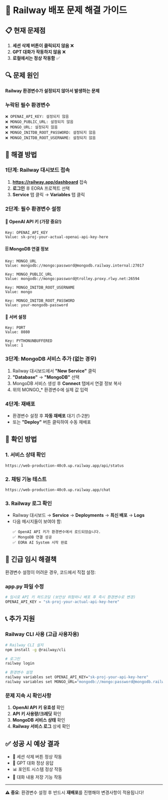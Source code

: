 # 🚨 Railway 배포 문제 해결 가이드

## 📋 현재 문제점
1. **세션 삭제 버튼이 클릭되지 않음** ❌
2. **GPT 대화가 작동하지 않음** ❌  
3. **로컬에서는 정상 작동함** ✅

## 🔍 문제 원인
**Railway 환경변수가 설정되지 않아서 발생하는 문제**

### 누락된 필수 환경변수
```
❌ OPENAI_API_KEY: 설정되지 않음
❌ MONGO_PUBLIC_URL: 설정되지 않음  
❌ MONGO_URL: 설정되지 않음
❌ MONGO_INITDB_ROOT_PASSWORD: 설정되지 않음
❌ MONGO_INITDB_ROOT_USERNAME: 설정되지 않음
```

## 🔧 해결 방법

### 1단계: Railway 대시보드 접속
1. **https://railway.app/dashboard** 접속
2. **로그인** 후 EORA 프로젝트 선택
3. **Service** 탭 클릭 → **Variables** 탭 클릭

### 2단계: 필수 환경변수 설정

#### 🔑 OpenAI API 키 (가장 중요!)
```
Key: OPENAI_API_KEY
Value: sk-proj-your-actual-openai-api-key-here
```

#### 🗄️ MongoDB 연결 정보
```
Key: MONGO_URL
Value: mongodb://mongo:password@mongodb.railway.internal:27017

Key: MONGO_PUBLIC_URL  
Value: mongodb://mongo:password@trolley.proxy.rlwy.net:26594

Key: MONGO_INITDB_ROOT_USERNAME
Value: mongo

Key: MONGO_INITDB_ROOT_PASSWORD
Value: your-mongodb-password
```

#### 🚀 서버 설정
```
Key: PORT
Value: 8080

Key: PYTHONUNBUFFERED
Value: 1
```

### 3단계: MongoDB 서비스 추가 (없는 경우)
1. Railway 대시보드에서 **"New Service"** 클릭
2. **"Database"** → **"MongoDB"** 선택
3. MongoDB 서비스 생성 후 **Connect** 탭에서 연결 정보 복사
4. 위의 MONGO_* 환경변수에 실제 값 입력

### 4단계: 재배포
- 환경변수 설정 후 **자동 재배포** 대기 (1-2분)
- 또는 **"Deploy"** 버튼 클릭하여 수동 재배포

## 🧪 확인 방법

### 1. 서비스 상태 확인
```
https://web-production-40c0.up.railway.app/api/status
```

### 2. 채팅 기능 테스트
```
https://web-production-40c0.up.railway.app/chat
```

### 3. Railway 로그 확인
- Railway 대시보드 → **Service** → **Deployments** → **최신 배포** → **Logs**
- 다음 메시지들이 보여야 함:
  ```
  ✅ OpenAI API 키가 환경변수에서 로드되었습니다.
  ✅ MongoDB 연결 성공
  ✅ EORA AI System 시작 완료
  ```

## 🚨 긴급 임시 해결책

환경변수 설정이 어려운 경우, 코드에서 직접 설정:

### app.py 파일 수정
```python
# 임시로 API 키 하드코딩 (보안상 위험하니 배포 후 즉시 환경변수로 변경)
OPENAI_API_KEY = "sk-proj-your-actual-api-key-here"
```

## 📞 추가 지원

### Railway CLI 사용 (고급 사용자용)
```bash
# Railway CLI 설치
npm install -g @railway/cli

# 로그인
railway login

# 환경변수 설정
railway variables set OPENAI_API_KEY="sk-proj-your-api-key-here"
railway variables set MONGO_URL="mongodb://mongo:password@mongodb.railway.internal:27017"
```

### 문제 지속 시 확인사항
1. **OpenAI API 키 유효성** 확인
2. **API 키 사용량/크레딧** 확인  
3. **MongoDB 서비스 상태** 확인
4. **Railway 서비스 로그** 상세 확인

## ✅ 성공 시 예상 결과
- 🔄 세션 삭제 버튼 정상 작동
- 💬 GPT 대화 정상 응답
- 📊 포인트 시스템 정상 작동
- 💾 대화 내용 저장 기능 작동

---

**⚠️ 중요**: 환경변수 설정 후 반드시 **재배포**를 진행해야 변경사항이 적용됩니다! 